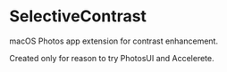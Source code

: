 # SelectiveContrast
macOS Photos app extension for contrast enhancement.

Created only for reason to try PhotosUI and Accelerete.
